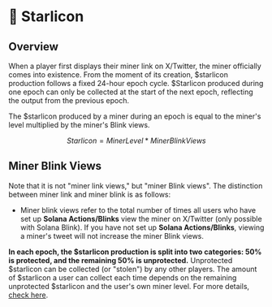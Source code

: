 # 🌟 Starlicon

## Overview

When a player first displays their miner link on X/Twitter, the miner officially comes into existence. From the moment of its creation, $starlicon production follows a fixed 24-hour epoch cycle. $Starlicon produced during one epoch can only be collected at the start of the next epoch, reflecting the output from the previous epoch.

The $starlicon produced by a miner during an epoch is equal to the miner's level multiplied by the miner's Blink views.

$$
Starlicon = Miner Level*MinerBlinkViews
$$

## Miner Blink Views

Note that it is not "miner link views," but "miner Blink views". The distinction between miner link and miner blink is as follows:

* Miner blink views refer to the total number of times all users who have set up **Solana Actions/Blinks** view the miner on X/Twitter (only possible with Solana Blink). If you have not set up **Solana Actions/Blinks**, viewing a miner's tweet will not increase the miner Blink views.

**In each epoch, the $starlicon production is split into two categories: 50% is protected, and the remaining 50% is unprotected.** Unprotected $starlicon can be collected (or "stolen") by any other players. The amount of $starlicon a user can collect each time depends on the remaining unprotected $starlicon and the user's own miner level. For more details, [check here](collect.md).
